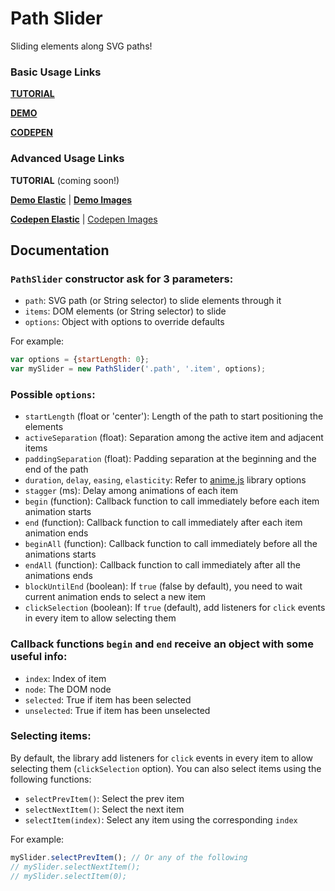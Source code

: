 # Path Slider

Sliding elements along SVG paths!

### Basic Usage Links

[**TUTORIAL**](https://scotch.io/tutorials/animating-elements-along-svg-paths-introducing-pathslider)

[**DEMO**](http://lmgonzalves.github.io/path-slider/)

[**CODEPEN**](https://codepen.io/lmgonzalves/full/dmbmpQ/)

### Advanced Usage Links

**TUTORIAL** (coming soon!)

[**Demo Elastic**](https://lmgonzalves.github.io/path-slider/index2.html) | [**Demo Images**](https://lmgonzalves.github.io/path-slider/index3.html)

[**Codepen Elastic**](https://codepen.io/lmgonzalves/pen/bvpLyW/) | [Codepen Images](https://codepen.io/lmgonzalves/pen/EEKEaM)

## Documentation

### `PathSlider` constructor ask for 3 parameters:

- `path`: SVG path (or String selector) to slide elements through it
- `items`: DOM elements (or String selector) to slide
- `options`: Object with options to override defaults

For example:

```js
var options = {startLength: 0};
var mySlider = new PathSlider('.path', '.item', options);
```

### Possible `options`:

- `startLength` (float or 'center'): Length of the path to start positioning the elements
- `activeSeparation` (float): Separation among the active item and adjacent items
- `paddingSeparation` (float): Padding separation at the beginning and the end of the path
- `duration`, `delay`, `easing`, `elasticity`: Refer to [anime.js](http://animejs.com/) library options
- `stagger` (ms): Delay among animations of each item
- `begin` (function): Callback function to call immediately before each item animation starts
- `end` (function): Callback function to call immediately after each item animation ends
- `beginAll` (function): Callback function to call immediately before all the animations starts
- `endAll` (function): Callback function to call immediately after all the animations ends
- `blockUntilEnd` (boolean): If `true` (false by default), you need to wait current animation ends to select a new item
- `clickSelection` (boolean): If `true` (default), add listeners for `click` events in every item to allow selecting them

### Callback functions `begin` and `end` receive an object with some useful info:

- `index`: Index of item
- `node`: The DOM node
- `selected`: True if item has been selected
- `unselected`: True if item has been unselected

### Selecting items:

By default, the library add listeners for `click` events in every item to allow selecting them (`clickSelection` option). You can also select items using the following functions:

- `selectPrevItem()`: Select the prev item
- `selectNextItem()`: Select the next item
- `selectItem(index)`: Select any item using the corresponding `index`

For example:

```js
mySlider.selectPrevItem(); // Or any of the following
// mySlider.selectNextItem();
// mySlider.selectItem(0);
```
